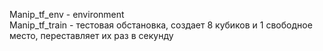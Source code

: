 Manip_tf_env - environment  
Manip_tf_train - тестовая обстановка, создает 8 кубиков и 1 свободное место, переставляет их раз в секунду
